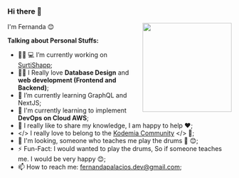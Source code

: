 ### Hi there 👋

<img align='right' src='https://user-images.githubusercontent.com/5713670/87202985-820dcb80-c2b6-11ea-9f56-7ec461c497c3.gif' width='200"'>

I'm Fernanda 😊  

<!-- Talking about you -->
**Talking about Personal Stuffs:**

- 👩‍🦱 💻  I’m currently working on <a href="https://surtishapp.vercel.app/" target="_blank">SurtiShapp</a>;
- 👩‍💻 I Really love **Database Design** and **web development (Frontend and Backend)**;
- 🌱 I’m currently learning GraphQL and NextJS;
- 🚀 I'm currently learning to implement **DevOps on Cloud AWS**;
- 💬 I really like to share my knowledge, I am happy to help ❤️;
- </> I really love to belong to the [Kodemia Community](https://github.com/kodemia) </> 🖤;
- 🥁 I'm looking, someone who teaches me play the drums 🎼 😊;
- ⚡️ Fun-Fact: I would wanted to play the drums, So if someone teaches me. I would be very happy 😊;
- 📫 How to reach me: fernandapalacios.dev@gmail.com;
